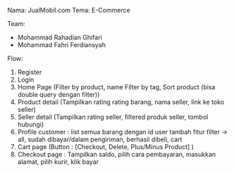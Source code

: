 Nama: JualMobil.com
Tema: E-Commerce

Team:
  - Mohammad Rahadian Ghifari
  - Mohammad Fahri Ferdiansyah

Flow:
  1. Register
  2. Login
  3. Home Page  (Filter by product, name Filter by tag, Sort product (bisa double query dengan  filter))
  4. Product detail (Tampilkan rating rating barang, nama seller, link ke toko seller) 
  5. Seller detail (Tampilkan rating seller, filtered produk seller, tombol hubungi) 
  6. Profile customer :  list semua barang dengan id user tambah fitur filter -> all, sudah   dibayar/dalam pengiriman, berhasil dibeli, cart
  7.  Cart page (Button : [Checkout, Delete, Plus/Minus Product] )
  8. Checkout page : Tampilkan saldo, pilih cara pembayaran, masukkan alamat, pilih kurir, klik bayar 
